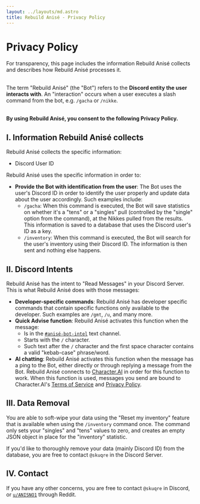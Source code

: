 ```yaml
---
layout: ../layouts/md.astro
title: Rebuild Anisé - Privacy Policy
---
```


# Privacy Policy

For transparency, this page includes the information Rebuild Anisé collects and describes how Rebuild Anisé processes it.
<br><br>

The term "Rebuild Anisé" (the "Bot") refers to the **Discord entity the user interacts with**. An "interaction" occurs when a user executes a slash command from the bot, e.g. `/gacha` or `/nikke`.
<br><br>

**By using Rebuild Anisé, you consent to the following Privacy Policy.**

## I. Information Rebuild Anisé collects

Rebuild Anisé collects the specific information:
- Discord User ID

Rebuild Anisé uses the specific information in order to:
- **Provide the Bot with identification from the user**: The Bot uses the user's Discord ID in order to identify the user properly and update data about the user accordingly. Such examples include:
    - `/gacha`: When this command is executed, the Bot will save statistics on whether it's a "tens" or a "singles" pull (controlled by the "single" option from the command), at the Nikkes pulled from the results. This information is saved to a database that uses the Discord user's ID as a key.
    - `/inventory`: When this command is executed, the Bot will search for the user's inventory using their Discord ID. The information is then sent and nothing else happens.

## II. Discord Intents

Rebuild Anisé has the intent to "Read Messages" in your Discord Server. This is what Rebuild Anisé does with those messages:
- **Developer-specific commands**: Rebuild Anisé has developer specific commands that contain specific functions only available to the developer. Such examples are `/gmt`, `/u`, and many more.
- **Quick Advise function**: Rebuild Anisé activates this function when the message:
    - Is in the [`#anisé-bot-intel`](https://discord.com/channels/968096627002851379/1056120875612651570/) text channel.
    - Starts with the `/` character.
    - Such text after the `/` character and the first space character contains a valid "kebab-case" phrase/word.
- **AI chatting**: Rebuild Anisé activates this function when the message has a ping to the Bot, either directly or through replying a message from the Bot. Rebuild Anisé connects to [Character.AI](https://character.ai/) in order for this function to work. When this function is used, messages you send are bound to Character.AI's [Terms of Service](https://beta.character.ai/tos/) and [Privacy Policy](https://beta.character.ai/tos/).

## III. Data Removal

You are able to soft-wipe your data using the "Reset my inventory" feature that is available when using the `/inventory` command once. The command only sets your "singles" and "tens" values to zero, and creates an empty JSON object in place for the "inventory" statistic.

If you'd like to thoroughly remove your data (mainly Discord ID) from the database, you are free to contact `@skuqre` in the Discord Server.

## IV. Contact

If you have any other concerns, you are free to contact `@skuqre` in Discord, or [`u/ANISNO1`](https://new.reddit.com/u/ANISNO1/) through Reddit.

<br><br><br><br>